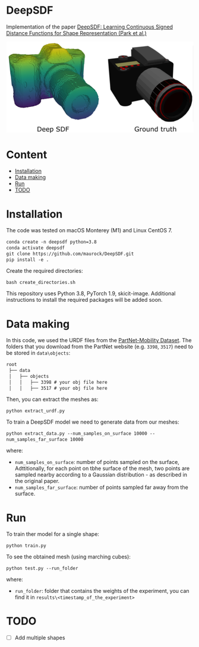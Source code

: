 # DeepSDF
Implementation of the paper [DeepSDF: Learning Continuous Signed Distance Functions for Shape Representation (Park et al.)](https://arxiv.org/abs/1901.05103)

<p align="center">
  <img src="images/single_shape.png" width="900"  >
</p>

# Content
- [Installation](#installation)
- [Data making](#data-making)
- [Run](#touch-prediction)
- [TODO](#todo)

# Installation
The code was tested on macOS Monterey (M1) and Linux CentOS 7.
```
conda create -n deepsdf python=3.8
conda activate deepsdf
git clone https://github.com/maurock/DeepSDF.git
pip install -e .
```
Create the required directories:
```
bash create_directories.sh
```
This repository uses Python 3.8, PyTorch 1.9, skicit-image. Additional instructions to install the required packages will be added soon.

# Data making
In this code, we used the URDF files from the [PartNet-Mobility Dataset](https://sapien.ucsd.edu/downloads).
The folders that you download from the PartNet website (e.g. `3398`, `3517`) need to be stored in `data\objects`:
```
root
 ├── data
 │   ├── objects
 │   │   ├── 3398 # your obj file here  
 │   │   ├── 3517 # your obj file here  
```
Then, you can extract the meshes as:
```
python extract_urdf.py
```
To train a DeepSDF model we need to generate data from our meshes:
```
python extract_data.py --num_samples_on_surface 10000 --num_samples_far_surface 10000
```
where:
- `num_samples_on_surface`: number of points sampled on the surface, Adttitionally, for each point on tbhe surface of the mesh, two points are sampled nearby according to a Gaussian distribution - as described in the original paper.
- `num_samples_far_surface`: number of points sampled far away from the surface. 

# Run
To train ther model for a single shape:
```
python train.py
```
To see the obtained mesh (using marching cubes):
```
python test.py --run_folder 
```
where:
- `run_folder`: folder that contains the weights of the experiment, you can find it in `results\<timestamp_of_the_experiment>`

# TODO
- [ ] Add multiple shapes
